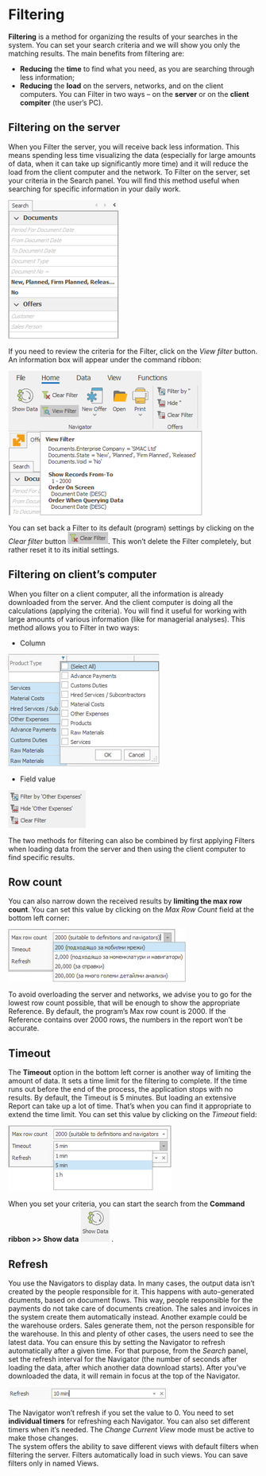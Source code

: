 # Filtering

<b>Filtering</b> is a method for organizing the results of your searches in the system. You can set your search criteria and we will show you only the matching results. 
The main benefits from filtering are:
-	<b>Reducing</b> the <b>time</b> to find what you need, as you are searching through less information;
-	<b>Reducing</b> the <b>load</b> on the servers, networks, and on the client computers.
You can Filter in two ways – on the <b>server</b> or on the <b>client compiter</b> (the user’s PC).

## Filtering on the server
When you Filter the server, you will receive back less information. This means spending less time visualizing the data (especially for large amounts of data, when it can take up significantly more time) and it will reduce the load from the client computer and the network. To Filter on the server, set your criteria in the Search panel. You will find this method useful when searching for specific information in your daily work.
  
![Search panel](pictures/search-panel.png)

If you need to review the criteria for the Filter, click on the *View filter* button.  
An information box will appear under the command ribbon:
 
![View filter](pictures/view-filter.png)

You can set back a Filter to its default (program) settings by clicking on the *Clear filter* button ![Clear filter](pictures/clear-filter.png).
This won’t delete the Filter completely, but rather reset it to its initial settings. 

## Filtering on client’s computer
When you filter on a client computer, all the information is already downloaded from the server. And the client computer is doing all the calculations (applying the criteria). You will find it useful for working with large amounts of various information (like for managerial analyses). This method allows you to Filter in two ways:
-	Column
 
![Column](pictures/column.png)

-	Field value
 
![Field value](pictures/field-value.png)

The two methods for filtering can also be combined by first applying Filters when loading data from the server and then using the client computer to find specific results.  


## Row count
You can also narrow down the received results by <b>limiting the max row count</b>. You can set this value by clicking on the *Max Row Count* field at the bottom left corner:
 
![Max row count](pictures/max-row-count.png)

To avoid overloading the server and networks, we advise you to go for the lowest row count possible, that will be enough to show the appropriate Reference. By default, the program’s Max row count is 2000. If the Reference contains over 2000 rows, the numbers in the report won’t be accurate.


## Timeout
The <b>Timeout</b> option in the bottom left corner is another way of limiting the amount of data. It sets a time limit for the filtering to complete. If the time runs out before the end of the process, the application stops with no results. By default, the Timeout is 5 minutes. But loading an extensive Report can take up a lot of time. That’s when you can find it appropriate to extend the time limit. You can set this value by clicking on the *Timeout* field:
 
![Timeout](pictures/timeout.png)

When you set your criteria, you can start the search from the 
<b>Command ribbon >> Show data</b> ![Show Data](pictures/show-data.png) .


## Refresh
You use the Navigators to display data. In many cases, the output data isn’t created by the people responsible for it. This happens with auto-generated dcuments, based on document flows. This way, people responsible for the payments do not take care of documents creation. The sales and invoices in the system create them automatically instead. Another example could be the warehouse orders. Sales generate them, not the person responsible for the warehouse.
In this and plenty of other cases, the users need to see the latest data. You can ensure this by setting the Navigator to refresh automatically after a given time. For that purpose, from the *Search* panel, set the refresh interval for the Navigator (the number of seconds after loading the data, after which another data download starts). After you’ve downloaded the data, it will remain in focus at the top of the Navigator. 
 
![Refresh](pictures/refresh.png)

The Navigator won’t refresh if you set the value to 0. You need to set <b>individual timers</b> for refreshing each Navigator. You can also set different timers when it’s needed. The *Change Current View* mode must be active to make those changes.       
The system offers the ability to save different views with default filters when filtering the server. Filters automatically load in such views. You can save filters only in named Views.

 
